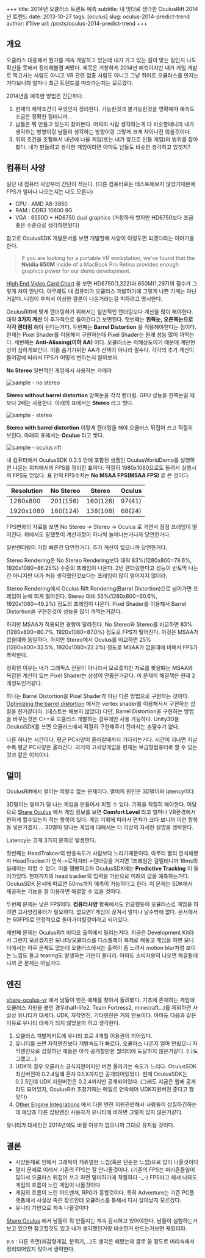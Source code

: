 +++
title: 2014년 오큘러스 트렌트 예측
subtitle: 내 멋대로 생각한 OculusRift 2014년 트렌드
date: 2013-10-27
tags: [oculus]
slug: oculus-2014-predict-trend
author: if1live
url: /posts/oculus-2014-predict-trend
+++
## 개요

오큘러스 대응해서 뭔가를 계속 개발하고 있는데 내가 가고 있는 길이 맞는
길인지 나도 확신을 못해서 정리해볼겸 써봤다. 제목은 거창하게 2014년
예측이지만 내가 게임 개발로 먹고사는 사람도 아니고 VR 관련 업종 사람도
아니고 그냥 취미로 오큘러스를 만지는거다보니까 얼마나 최근 트렌드를
따라가는지는 모르겠다.

2014년을 예측한 방법은 간단하다.

1.  현재의 제약조건이 무엇인지 정리한다. 가능한것과 불가능한것을
    명확해야 예측도 조금은 정확한 질테니까...
2.  남들은 뭐 만들고 있는지 찾아본다. 어차피 사람 생각하는게 다
    비슷할테니까 내가 생각하는 방향이랑 남들이 생각하는 방향이랑 그렇게
    크게 차이나진 않을것이다.
3.  위의 조건을 조합해서 내년에 나올 게임(또는 내가 앞으로 만들 게임)의
    범위를 잡아봤다. 내가 만들려고 생각한 게임이라면 아마도 남들도
    비슷한 생각하고 있겟지?

## 컴퓨터 사양

일단 내 컴퓨터 사양부터 간단히 적는다. (다른 컴퓨터로는 테스트해보지
않았기때문에 FPS가 얼마나 나오는지는 나도 모른다)

-   CPU : AMD A8-3850
-   RAM : DDR3 10600 8G
-   VGA : 6550D + HD6750 dual graphics (거창하게 썻지만 HD6750보다 조금
    좋은 수준으로 생각하면된다)

참고로 OculusSDK 개발문서를 보면 개발할때 사양이 이정도면 되겠다라는
이야기를 한다.

> If you are looking for a portable VR workstation, we’ve found that the
> **Nvidia 650M** inside of a MacBook Pro Retina provides enough
> graphics power for our demo development.

[High End Video Card Chart](http://www.videocardbenchmark.net/high_end_gpus.html)
을 보면 HD6750(1,322)과 650M(1,297)의 점수가 그렇게 차이 안난다. 아무래도 내
컴퓨터가 오큘러스 개발하기에 그렇게 나쁜 기계는 아닌거같다. 니컴이
후져서 이상한 결론이 나온거라는걸 피하려고 명시한다.

OculusRift에 맞게 렌더링하기 위해서는 일반적인 렌더링보다 계산을 많이
해야한다. 대략 **3가지 계산** 이 추가적으로 들어간다고 보면된다.
첫번쨰는 **왼쪽눈, 오른쪽눈으로 각각 렌더링** 해야 된다는거다. 두번째는
**Barrel Distortion** 을 적용해야한다는 점이다. 현재는 Pixel Shader를
이용해서 구현하는데 Pixel Shader는 원래 성능 많이 까먹는다. 세번째는
**Anti-Aliasing(이하 AA)** 이다. 오큘러스는 저해상도이기 때문에
계단현상이 심하게보인다. 이를 숨기기위한 AA가 선택이 아니라 필수다.
각각의 추가 계산이 들어감에 따라서 FPS가 어떻게 변하는지 알아보자.

**No Stereo** 일반적인 게임에서 사용하는 카메라

![sample - no stereo]({attach}oculus-2014-predict-trend/oculus-sample-no-stereo.jpg)

**Stereo without barrel distortion** 양쪽눈을 각각 렌더링. GPU 성능을
한쪽눈일 때보다 2배는 사용한다. 아래의 표에서는 **Stereo** 라고 썻다.

![sample - stereo]({attach}oculus-2014-predict-trend/oculus-sample-stereo.jpg)

**Stereo with barrel distortion** 이렇게 렌더링을 해야 오큘러스 뒤집어
쓰고 적절히 보인다. 아래의 표에서는 **Oculus** 라고 썻다.

![sample - oculus rift]({attach}oculus-2014-predict-trend/oculus-sample-oculus.jpg)

내 컴퓨터에서 OculusSDK 0.2.5 안에 포함된 샘플인 OculusWorldDemo를
실행하면 나온는 위치에서의 FPS를 정리한 표이다. 적절히 1980x1080으로도
돌려서 실행시의 FPS도 얻었다. 표 안의 FPS수치는 **No MSAA FPS(MSAA FPS)** 로 쓴 것이다.

|Resolution  | No Stereo | Stereo   | Oculus |
|------------|-----------|----------|--------|
| 1280x800   | 201(156)  | 160(126) | 97(41) |
| 1920x1080  | 160(124)  | 138(108) | 68(24) |

FPS변화의 자료를 보면 No Stereo -&gt; Stereo -&gt; Oculus 로 가면서 점점
프레임이 떨어진다. 위에서도 말했듯이 계산과정이 하나씩 늘어나는거니까
당연한거다.

일반렌더링이 가장 빠른건 당연한거다. 추가 계산이 없으니까 당연한거다.

Stereo Rendering은 No Stereo Rendering보다 대략 83%(1280x800=79.6%,
1920x1080=86.25%) 수준의 프레임이 나온다. 2번 렌더링한다고 성능이
반토막 나는건 아니지만 내가 처음 생각했던것보다는 프레임이 많이 떨어지지
않더라.

Stereo Rendering에서 Oculus Rift Rendering(Barrel Distortion)으로
넘어가면 프레임이 눈에 띄게 떨어진다. Stereo 대비 55%(1280x800=60.6%,
1920x1080=49.2%) 정도의 프레임이 나온다. Pixel Shader를 이용해서 Barrel
Distortion을 구현한것이 성능을 많이 까먹는거같다.

하지만 MSAA가 적용되면 경향이 달라진다. No Stereo와 Stereo를 비교하면
83%(1280x800=80.7%, 1920x1080=87.0%) 정도로 FPS가 떨어진다. 이것은
MSAA가 없을떄와 동일하다. 하지만 Stereo에서 Oculus를 비교하면
25%(1280x800=32.5%, 1920x1080=22.2%) 정도로 MSAA가 없을때에 비해서
FPS가 폭락한다.

정확힌 이유는 내가 그래픽스 전문이 아니라서 모르겠지만 자료를 봣을떄는
MSAA와 복잡한 계산이 있는 Pixel Shader는 상성이 안좋은거같다. 이 문제의
해결책은 현재 2개정도인거같다.

하나는 Barrel Distortion을 Pixel Shader가 아닌 다른 방법으로 구현하는
것이다. [Optimizing the barrel distortion](https://developer.oculusvr.com/forums/viewtopic.php?f=17&t=1341&p=15201#p15201)
에서는 vertex shader를 이용해서서 구현하는 삽질을 한거같더라. (테스트는
해보지 않았다) 다만, Barrel Distortion을 구현하는 방법을 바꾸는것은
C++로 오큘러스 개발하는 경우에만 사용 가능하다. Unity3D용 OculusSDK를
쓰면 오큘러스에서 적절히 구현해주기 전까지는 손댈수가 없다.

다른 하나는 시간이다. 평균 PC사양이 올라갈때까지 기다리는거다. 시간이
지나면 지날수록 평균 PC사양은 올라간다. 과거의 고사양게임을 현재는
보급형컴퓨터로 할 수 있는것과 같은 이치이다.

멀미
----

OculusRift에서 멀미는 피랄수 없는 문제이다. 멀미의 원인은 3D멀미와
latency이다.

3D멀미는 멀미가 덜 나는 게임을 만들어서 피할 수 있다. 기획을 적절히
해야한다. 여담으로 [Share Oculus](https://share.oculusvr.com/) 에서 게임
정보를 보면 **Comfort Level** 라고 얼마나 VR환경에서 편하게 할수있는지
적는 항목이 있다. 게임 기획에 따라서 편차가 크다 보니까 이런 항목을
넣은거겠지.... 3D멀미 덜나는 게임에 대해서는 더 이상의 자세한 설명을
생략한다.

Latency는 크게 3가지 문제로 발생한다.

첫번째는 HeadTrakcer의 반응속도가 사람보다 느리기때문이다. 아무리 빨리
인식해봤자 HeadTracker가 인식-&gt;로직처리-&gt;렌더링을 거치면 1프레임은
걸릴테니까 16ms의 딜레이는 피할 수 없다. 이를 떔빵하고자 OculusSDK에는
**Predictive Tracking** 이 들어가있다. 현재까지의 head tracker의 입력을
기반으로 미래의 값을 예측하는거다. OculusSDK 문서에 따르면 50ms까지
예측이 가능하다고 한다. 이 문제는 SDK에서 제공하는 기능을 잘 이용하면
해결할 수 있을 것이다.

두번쨰 문제는 낮은 FPS이다. **컴퓨터사양** 항목에서도 언급했듯이
오큘러스로 게임을 하려면 고사양컴퓨터가 필요하다. 없으면? 게임이 끊겨서
멀미나 날수밖에 없다. 문서에서는 60FPS로 안정적으로 돌아가야할것이라고
되어있다.

세번째 문제는 OculusRift 비디오 출력에서 밀리는거다. 지금은 Development
Kit라서 그런지 모르겠지만 모니터/오큘러스를 디스플레이 복제로 해놓고
게임을 하면 모니터에서는 아무 문제도 없는데 오큘러스에서는 출력이 좀
느려서 motion blur처럼 보이는 느낌도 들고 tearing도 발생하는 기분이
들더라. 아마도 소비자용이 나오면 해결될테니까 큰 문제는 아닐거다.

엔진
----

[share-oculus-vr](https://share.oculusvr.com/) 에서 남들이 만든 예제를
찾아서 돌려봤다. 기조에 존재하는 게임에 오큘러스 지원을 붙인
경우(half-life2, Team Fortress2, minecraft...)를 제외하면 사실상
유니티가 대세다. UDK, 자작엔진, 기타엔진은 거의 안보이다. 아마도 다음과
같은 이유로 유니티 대세가 되지 않았을까 하고 생각한다.

1.  오큘러스 개발자키트에 유니티 프로 4개월 이용권이 끼어있다.
2.  유니티를 쓰면 자작엔진보다 개발속도가 빠르다. 오큘러스 나온지 얼마
    안됬으니 자작엔진으로 삽질하던 애들은 아직 공개할만한 퀄리티에
    도달하지 않은거같다. (나도 그랬고...)
3.  UDK의 경우 오큘러스 공식지원이지만 버전 올라가는 속도가 느리다.
    OculusSDK 최신버전이 0.2.4일떄 혼자 0.1.X까지만 공개되어있었다. 현재
    OculusSDK는 0.2.5인데 UDK 지원버전은 0.2.4까지만 공개되어있다.
    (그래도 지금은 웹에 공개라도 되어있지, OculusRift 초창기때는 메일로
    연락해야 UDK지원버전 준다고 했엇다)
4.  [Other Engine
    Integrations](https://developer.oculusvr.com/forums/viewforum.php?f=39&sid=ee6dc94fe9d9df2d00f2e6e7a97e63f8)
    에서 다른 엔진 지원관련해서 사람들이 삽질하긴하는데 애당초 다른
    잡탕엔진 사용자가 유니티에 비하면 그렇게 많지 않은거같다.

유니티가 대세인건 2014년에도 바뀔 이유가 없으니까 그대로 유지될 것이다.

결론
----

-   사양문제로 인해서 그래픽이 캐쥬얼한 느낌(혹은 단순한 느낌)으로 많이
    나올것이다
-   멀미 문제로 이래서 기존의 FPS는 잘 안나올것이다. (기존의 FPS는
    머리흔들일이 많아서 오큘러스 뒤집어 쓰고 하면 멀미하기에
    적절하다 -_-) FPS라고 해서 나와도 게임의 흐름이 느린 게임이
    나올것이다
-   게임의 흐름이 느린 어드벤쳐, RPG가 흥할것이다. 특히 Adventure는 기존
    PC플랫폼에서 사실상 죽은 장르인데 오큘러스를 통해서 다시
    살아날지 모르겠다.
-   유니티 기반으로 계속 나올것이다

[Share Oculus](https://share.oculusvr.com/) 에서 남들이 뭐 만들지는 계속
감시하고 있어야한다. 남들이 실험하는거 보고 있으면 참고할것도 있고 내가
생각했던거랑 비슷한거 만드는거보면 재밌더라.

p.s : 다른 측면(체감형게임, 분위기,...)도 생각은 해봤는데 글로 쓸 정도로
머리속에서 정리되어있지 않아서 생략한다.
